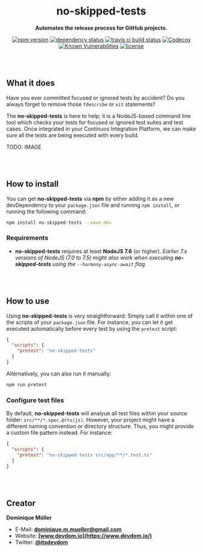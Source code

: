 <div align="center">

# no-skipped-tests

**Automates the release process for GitHub projects.**

[![npm version](https://img.shields.io/npm/v/no-skipped-tests.svg?maxAge=3600&style=flat)](https://www.npmjs.com/package/no-skipped-tests)
[![dependency status](https://img.shields.io/david/dominique-mueller/no-skipped-tests.svg?maxAge=3600&style=flat)](https://david-dm.org/dominique-mueller/no-skipped-tests)
[![travis ci build status](https://img.shields.io/travis/dominique-mueller/no-skipped-tests/master.svg?maxAge=3600&style=flat)](https://travis-ci.org/dominique-mueller/no-skipped-tests)
[![Codecov](https://img.shields.io/codecov/c/github/dominique-mueller/no-skipped-tests.svg?maxAge=3600&style=flat)](https://codecov.io/gh/dominique-mueller/no-skipped-tests)
[![Known Vulnerabilities](https://snyk.io/test/github/dominique-mueller/no-skipped-tests/badge.svg)](https://snyk.io/test/github/dominique-mueller/no-skipped-tests)
[![license](https://img.shields.io/npm/l/no-skipped-tests.svg?maxAge=3600&style=flat)](https://github.com/dominique-mueller/no-skipped-tests/LICENSE)

</div>

<br><br>

## What it does

Have you ever committed focused or ignored tests by accident? Do you always forget to remove those `fdescribe` or `xit` statements?

The **no-skipped-tests** is here to help; it is a NodeJS-based command line tool which checks your tests for focused or ignored test suites and test cases. Once integrated in your Continuos Integration Platform, we can make sure all the tests are being executed with every build.

TODO: IMAGE

<br><br>

## How to install

You can get **no-skipped-tests** via **npm** by either adding it as a new devDependency to your `package.json` file and running
`npm install`, or running the following command:

``` bash
npm install no-skipped-tests --save-dev
```

### Requirements

- **no-skipped-tests** requires at least **NodeJS 7.6** (or higher). *Earlier 7.x versions of NodeJS (7.0 to 7.5) might also work when
executing **no-skipped-tests** using the `--harmony-async-await` flag.*

<br><br>

## How to use

Using **no-skipped-tests** is very straightforward: Simply call it within one of the scripts of your `package.json` file. For instance, you
can let it get executed automatically before every test by using the `pretest` script:

``` json
{
  "scripts": {
    "pretest": "no-skipped-tests"
  }
}
```

Alternatively, you can also run it manually:

``` bash
npm run pretest
```

### Configure test files

By default, **no-skipped-tests** will analyue all test files within your source folder: `src/**/*.spec.@(ts|js)`. However, your project
might have a different naming convention or directory structure. Thus, you might provide a custom file pattern instead. For instance:

``` json
{
  "scripts": {
    "pretest": "no-skipped-tests src/app/**/*.test.ts"
  }
}
```

<br><br>

## Creator

**Dominique Müller**

- E-Mail: **[dominique.m.mueller@gmail.com](mailto:dominique.m.mueller@gmail.com)**
- Website: **[www.devdom.io](https://www.devdom.io/)**
- Twitter: **[@itsdevdom](https://twitter.com/itsdevdom)**
